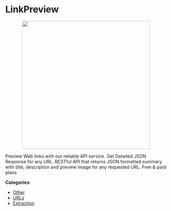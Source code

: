 # LinkPreview
<p align="center">
    <img width="400" src="https://raw.githubusercontent.com/apis-list/apis-list/apis/linkpreview/logo_256x256.png" />
</p>

Preview Web links with our reliable API service. Get Detailed JSON Response for any URL. RESTful API that returns JSON formatted summary with title, description and preview image for any requested URL.  Free & paid plans



**Categories**:
- [Other](https://github.com/apis-list/apis-list#other)
- [URLs](https://github.com/apis-list/apis-list#urls)
- [Extraction](https://github.com/apis-list/apis-list#extraction)






